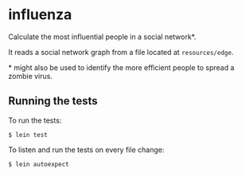 # influenza

Calculate the most influential people in a social network*.

It reads a social network graph from a file located at `resources/edge`.



\* might also be used to identify the more efficient people to spread a zombie virus.


## Running the tests

To run the tests:

    $ lein test

To listen and run the tests on every file change:

    $ lein autoexpect



